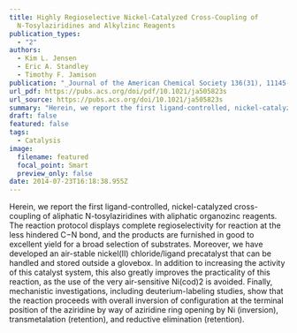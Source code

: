 ```yaml
---
title: Highly Regioselective Nickel-Catalyzed Cross-Coupling of
  N-Tosylaziridines and Alkylzinc Reagents
publication_types:
  - "2"
authors:
  - Kim L. Jensen
  - Eric A. Standley
  - Timothy F. Jamison
publication: "_Journal of the American Chemical Society 136(31), 11145-11152_, DOI: 10.1021/ja505823s"
url_pdf: https://pubs.acs.org/doi/pdf/10.1021/ja505823s
url_source: https://pubs.acs.org/doi/10.1021/ja505823s
summary: "Herein, we report the first ligand-controlled, nickel-catalyzed cross-coupling of aliphatic N-tosylaziridines with aliphatic organozinc reagents. The reaction protocol displays complete regioselectivity for reaction at the less hindered C−N bond, and the products are furnished in good to excellent yield for a broad selection of substrates. Moreover, we have developed an air-stable nickel(II) chloride/ligand precatalyst that can be handled and stored outside a glovebox. In addition to increasing the activity of this catalyst system, this also greatly improves the practicality of this reaction, as the use of the very air-sensitive Ni(cod)2 is avoided. Finally, mechanistic investigations, including deuterium-labeling studies, show that the reaction proceeds with overall inversion of configuration at the terminal position of the aziridine by way of aziridine ring opening by Ni (inversion), transmetalation (retention), and reductive elimination (retention)"
draft: false
featured: false
tags:
  - Catalysis
image:
  filename: featured
  focal_point: Smart
  preview_only: false
date: 2014-07-23T16:18:38.955Z
---
```

  Herein, we report the first ligand-controlled, nickel-catalyzed cross-coupling of aliphatic N-tosylaziridines with aliphatic organozinc reagents. The reaction protocol displays complete regioselectivity for reaction at the less hindered C−N bond, and the products are furnished in good to excellent yield for a broad selection of substrates. Moreover, we have developed an air-stable nickel(II) chloride/ligand precatalyst that can be handled and stored outside a glovebox. In addition to increasing the activity of this catalyst system, this also greatly improves the practicality of this reaction, as the use of the very air-sensitive Ni(cod)2 is avoided. Finally, mechanistic investigations, including deuterium-labeling studies, show that the reaction proceeds with overall inversion of configuration at the terminal position of the aziridine by way of aziridine ring opening by Ni (inversion), transmetalation (retention), and reductive elimination (retention).
